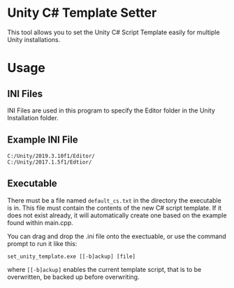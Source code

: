# Unity C# Template Setter
This tool allows you to set the Unity C# Script Template easily for multiple Unity installations.

# Usage
  ## INI Files
  
  INI Files are used in this program to specify the Editor folder in the Unity Installation folder.
  
  ## Example INI File
    C:/Unity/2019.3.10f1/Editor/
    C:/Unity/2017.1.5f1/Edtior/
    
  ## Executable
  There must be a file named `default_cs.txt` in the directory the executable is in. This file must contain the contents of the new C# script template. If it does not exist already, it will automatically create one based on the example found within main.cpp.
    
  You can drag and drop the .ini file onto the exectuable, or use the command prompt to run it like this:
  
  `set_unity_template.exe [[-b]ackup] [file]`
  
  where `[[-b]ackup]` enables the current template script, that is to be overwritten, be backed up before overwriting.
